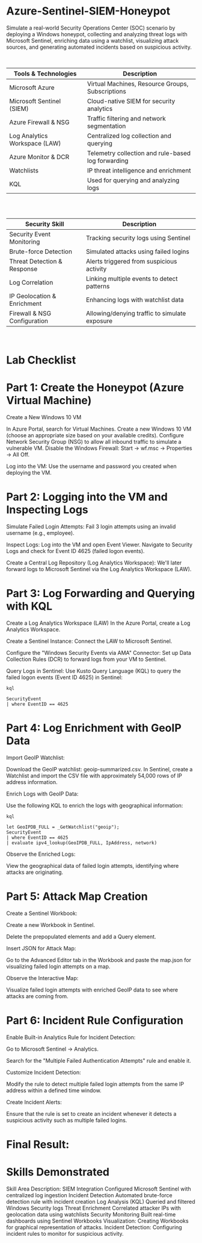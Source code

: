 # Azure-Sentinel-SIEM-Honeypot
Simulate a real-world Security Operations Center (SOC) scenario by deploying a Windows honeypot, collecting and analyzing threat logs with Microsoft Sentinel, enriching data using a watchlist, visualizing attack sources, and generating automated incidents based on suspicious activity.

<br>

| Tools & Technologies          | Description                                        |
| ----------------------------- | -------------------------------------------------- |
| Microsoft Azure               | Virtual Machines, Resource Groups, Subscriptions   |
| Microsoft Sentinel (SIEM)     | Cloud-native SIEM for security analytics           |
| Azure Firewall & NSG          | Traffic filtering and network segmentation         |
| Log Analytics Workspace (LAW) | Centralized log collection and querying            |
| Azure Monitor & DCR           | Telemetry collection and rule-based log forwarding |
| Watchlists                    | IP threat intelligence and enrichment              |
| KQL                           | Used for querying and analyzing logs               |


<br>
<br>


| Security Skill               | Description                                   |
| ---------------------------- | --------------------------------------------- |
| Security Event Monitoring    | Tracking security logs using Sentinel         |
| Brute-force Detection        | Simulated attacks using failed logins         |
| Threat Detection & Response  | Alerts triggered from suspicious activity     |
| Log Correlation              | Linking multiple events to detect patterns    |
| IP Geolocation & Enrichment  | Enhancing logs with watchlist data            |
| Firewall & NSG Configuration | Allowing/denying traffic to simulate exposure |
        
<br>

# Lab Checklist

# Part 1: Create the Honeypot (Azure Virtual Machine)
Create a New Windows 10 VM

In Azure Portal, search for Virtual Machines.
Create a new Windows 10 VM (choose an appropriate size based on your available credits).
Configure Network Security Group (NSG) to allow all inbound traffic to simulate a vulnerable VM.
Disable the Windows Firewall: 
Start -> wf.msc -> Properties -> All Off.

Log into the VM:
Use the username and password you created when deploying the VM.

# Part 2: Logging into the VM and Inspecting Logs
Simulate Failed Login Attempts:
Fail 3 login attempts using an invalid username (e.g., employee).

Inspect Logs:
Log into the VM and open Event Viewer.
Navigate to Security Logs and check for Event ID 4625 (failed logon events).

Create a Central Log Repository (Log Analytics Workspace):
We'll later forward logs to Microsoft Sentinel via the Log Analytics Workspace (LAW).

# Part 3: Log Forwarding and Querying with KQL
Create a Log Analytics Workspace (LAW)
In the Azure Portal, create a Log Analytics Workspace.

Create a Sentinel Instance:
Connect the LAW to Microsoft Sentinel.

Configure the "Windows Security Events via AMA" Connector:
Set up Data Collection Rules (DCR) to forward logs from your VM to Sentinel.

Query Logs in Sentinel:
Use Kusto Query Language (KQL) to query the failed logon events (Event ID 4625) in Sentinel:
```spl
kql

SecurityEvent
| where EventID == 4625
```

# Part 4: Log Enrichment with GeoIP Data
Import GeoIP Watchlist:

Download the GeoIP watchlist: geoip-summarized.csv.
In Sentinel, create a Watchlist and import the CSV file with approximately 54,000 rows of IP address information.

Enrich Logs with GeoIP Data:

Use the following KQL to enrich the logs with geographical information:
```spl
kql

let GeoIPDB_FULL = _GetWatchlist("geoip");
SecurityEvent
| where EventID == 4625
| evaluate ipv4_lookup(GeoIPDB_FULL, IpAddress, network)
```

Observe the Enriched Logs:

View the geographical data of failed login attempts, identifying where attacks are originating.

# Part 5: Attack Map Creation
Create a Sentinel Workbook:

Create a new Workbook in Sentinel.

Delete the prepopulated elements and add a Query element.

Insert JSON for Attack Map:

Go to the Advanced Editor tab in the Workbook and paste the map.json for visualizing failed login attempts on a map.

Observe the Interactive Map:

Visualize failed login attempts with enriched GeoIP data to see where attacks are coming from.

# Part 6: Incident Rule Configuration
Enable Built-in Analytics Rule for Incident Detection:

Go to Microsoft Sentinel → Analytics.

Search for the "Multiple Failed Authentication Attempts" rule and enable it.

Customize Incident Detection:

Modify the rule to detect multiple failed login attempts from the same IP address within a defined time window.

Create Incident Alerts:

Ensure that the rule is set to create an incident whenever it detects a suspicious activity such as multiple failed logins.


# Final Result:


# Skills Demonstrated
Skill Area	Description:
SIEM Integration	Configured Microsoft Sentinel with centralized log ingestion
Incident Detection	Automated brute-force detection rule with incident creation
Log Analysis (KQL)	Queried and filtered Windows Security logs
Threat Enrichment	Correlated attacker IPs with geolocation data using watchlists
Security Monitoring	Built real-time dashboards using Sentinel Workbooks
Visualization: Creating Workbooks for graphical representation of attacks.
Incident Detection: Configuring incident rules to monitor for suspicious activity.

